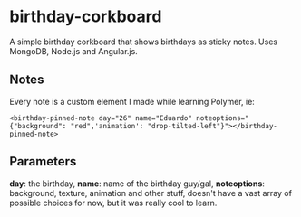 birthday-corkboard
==================

A simple birthday corkboard that shows birthdays as sticky notes. Uses MongoDB, Node.js and Angular.js.

Notes
-----

Every note is a custom element I made while learning Polymer, ie:

```<birthday-pinned-note day="26" name="Eduardo" noteoptions="{"background": "red",'animation': "drop-tilted-left"}"></birthday-pinned-note>```

Parameters
----------
**day**: the birthday, **name**: name of the birthday guy/gal, **noteoptions**: background, texture, animation and other stuff, doesn't have a vast array of possible choices for now, but it was really cool to learn.
